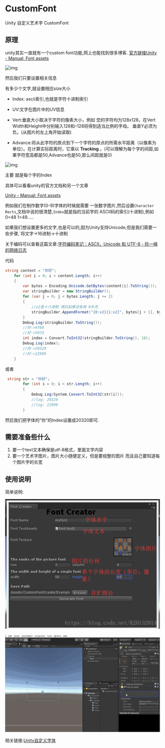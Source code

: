 # CustomFont

Unity 自定义艺术字 CustomFont

## 原理

unity其实一直就有一个custom font功能,网上也能找到很多博客.
[官方链接Unity - Manual: Font assets](https://docs.unity3d.com/2022.3/Documentation/Manual/class-Font.html)

![img](https://img-blog.csdnimg.cn/20200528204821865.jpg?x-oss-process=image/watermark,type_ZmFuZ3poZW5naGVpdGk,shadow_10,text_aHR0cHM6Ly9ibG9nLmNzZG4ubmV0L0syMDEzMjAxNA==,size_16,color_FFFFFF,t_70)

然后我们只要设置相关信息

有多少个文字,就设置相应size大小

* Index: ascii索引,也就是字符十进制索引

* UV:文字在图片中的UV信息

* Vert:垂直大小取决于字符的像素大小，例如 您的字符均为128x128，在Vert Width和Height中分别输入128和–128将得到适当比例的字母。 垂直Y必须为负。(从图片的左上角开始读取)

* Advance:将从此字符的原点到下一个字符的原点的所需水平距离（以像素为单位）。在计算实际距离时，它乘以 **Tracking** 。(可以理解为每个字的间距,如果字符宽高都是50,Advance也是50,那么间距就是0)

![img](https://img-blog.csdnimg.cn/20200528204940136.jpg?x-oss-process=image/watermark,type_ZmFuZ3poZW5naGVpdGk,shadow_10,text_aHR0cHM6Ly9ibG9nLmNzZG4ubmV0L0syMDEzMjAxNA==,size_16,color_FFFFFF,t_70)

主要 就是每个字的Index

具体可以看看unity的官方文档和另一个文章

[Unity - Manual: Font assets](https://docs.unity3d.com/Manual/class-Font.html)

例如我们在制作数字(0-9)字体的时候就需要 一张数字图片,然后设置`Character Rects`,文档中说的很清楚,`Index`就是指的当前字的 ASCII码的索引(十进制),例如0=48 1=49…..

如果我们想设置更多的文字,也是可以的,因为Unity支持Unicode,但是我们需要一些步骤,`将文字->16进制->十进制

关于编码可以查看这篇文章:[字符编码笔记：ASCII，Unicode 和 UTF-8 - 阮一峰的网络日志](http://www.ruanyifeng.com/blog/2007/10/ascii_unicode_and_utf-8.html)

代码

```cs
string content = "你好";
    for (int i = 0; i < content.Length; i++)
    {
        var bytes = Encoding.Unicode.GetBytes(content[i].ToString());
        var stringBuilder = new StringBuilder();
        for (var j = 0; j < bytes.Length; j += 2)
        {
            //x2是十六进制 两位如果没有用 0补充
            stringBuilder.AppendFormat("{0:x2}{1:x2}", bytes[j + 1], bytes[j]);
        }
        Debug.Log(stringBuilder.ToString());
        //你->4f60
        //好->597d
        int index = Convert.ToInt32(stringBuilder.ToString(), 16);
        Debug.Log(index);
        //你->20320
        //好->22909
    }
```

或者

```cs
 string str = "你好";
        for (int i = 0; i < str.Length; i++)
        {
            Debug.Log(System.Convert.ToInt32(str[i]));
            //log: 20320
            //log: 22909
        }
```

然后我们把字体的”你”的Index设置成20320即可.

## 需要准备些什么

1. 要一个text文本确保是utf-8格式，里面文字内容
2. 要一个艺术字图片，图片大小随便定义，但是要规整的图片 而且自己要知道每个图片字的长宽

使用说明
---

简单说明:



![](Img/2018052616135844.png)

![](Img/customfont.gif)

相关链接:[Unity自定义字体](https://blog.csdn.net/K20132014/article/details/80462509)

